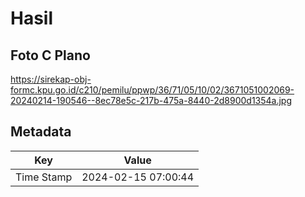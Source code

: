 # Hasil

## Foto C Plano

https://sirekap-obj-formc.kpu.go.id/c210/pemilu/ppwp/36/71/05/10/02/3671051002069-20240214-190546--8ec78e5c-217b-475a-8440-2d8900d1354a.jpg


## Metadata

| Key        | Value               |
| ---------- | ------------------- |
| Time Stamp | 2024-02-15 07:00:44 |




